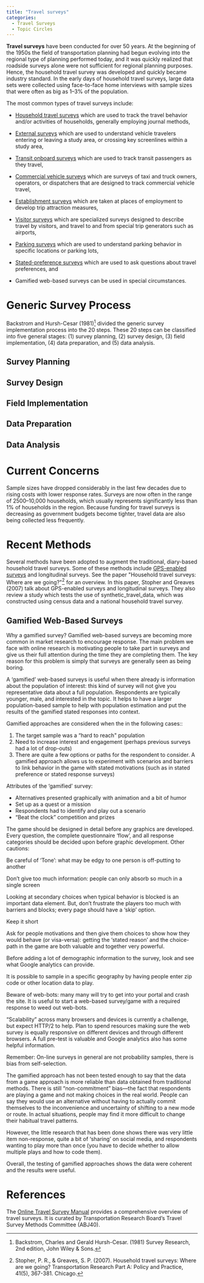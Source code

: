 ```yaml
---
title: "Travel surveys"
categories:
  - Travel Surveys
  - Topic Circles
---
```


<PagesInCategory category="Travel Surveys" />

**Travel surveys** have been conducted for over 50 years. At the beginning of the 1950s the field of transportation planning had begun evolving into the regional type of planning performed today, and it was quickly realized that roadside surveys alone were not sufficient for regional planning purposes. Hence, the household travel survey was developed and quickly became industry standard. In the early days of household travel surveys, large data sets were collected using face-to-face home interviews with sample sizes that were often as big as 1–3% of the population.

The most common types of travel surveys include:

-   [Household travel surveys](Household_travel_surveys) which are used to track the travel behavior and/or activities of households, generally employing journal methods,

-   [External surveys](External_surveys) which are used to understand vehicle travelers entering or leaving a study area, or crossing key screenlines within a study area,

-   [Transit onboard surveys](Transit_onboard_surveys) which are used to track transit passengers as they travel,

-   [Commercial vehicle surveys](Commercial_vehicle_surveys) which are surveys of taxi and truck owners, operators, or dispatchers that are designed to track commercial vehicle travel,

-   [Establishment surveys](Establishment_surveys) which are taken at places of employment to develop trip attraction measures,

-   [Visitor surveys](Visitor_surveys) which are specialized surveys designed to describe travel by visitors, and travel to and from special trip generators such as airports,

-   [Parking surveys](Parking_surveys) which are used to understand parking behavior in specific locations or parking lots,

-   [Stated-preference surveys](Stated_preference_surveys) which are used to ask questions about travel preferences, and

-   Gamified web-based surveys can be used in special circumstances.

Generic Survey Process
======================

Backstrom and Hursh-Cesar (1981)[^1] divided the generic survey implementation process into the 20 steps. These 20 steps can be classified into five general stages: (1) survey planning, (2) survey design, (3) field implementation, (4) data preparation, and (5) data analysis.

Survey Planning
---------------

Survey Design
-------------

Field Implementation
--------------------

Data Preparation
----------------

Data Analysis
-------------

Current Concerns
================

Sample sizes have dropped considerably in the last few decades due to rising costs with lower response rates. Surveys are now often in the range of 2500–10,000 households, which usually represents significantly less than 1% of households in the region. Because funding for travel surveys is decreasing as government budgets become tighter, travel data are also being collected less frequently.

Recent Methods
==============

Several methods have been adopted to augment the traditional, diary-based household travel surveys. Some of these methods include [GPS-enabled surveys](GPS_enabled_surveys) and longitudinal surveys. See  the paper "Household travel surveys: Where are we going?"[^2] for an overview. In this paper, Stopher and Greaves (2007) talk about GPS-enabled surveys and longitudinal surveys. They also review a study which tests the use of synthetic_travel_data, which was constructed using census data and a national household travel survey.

Gamified Web-Based Surveys
--------------------------

Why a gamified survey?
Gamified web-based surveys are becoming more common in market research to encourage response. The main problem we face with online research is motivating people to take part in surveys and give us their full attention during the time they are completing them. The key reason for this problem is simply that surveys are generally seen as being boring.

A ‘gamified’ web-based surveys is useful when there already is information about the population of interest: this kind of survey will not give you representative data about a full population. Respondents are typically younger, male, and interested in the topic. It helps to have a larger population-based sample to help with population estimation and put the results of the gamified stated responses into context.

Gamified approaches are considered when the in the following cases::

1. The target sample was a “hard to reach" population
2. Need to increase interest and engagement (perhaps previous surveys had a lot of drop-outs)
3. There are quite a few options or paths for the respondent to consider. A gamified approach allows us to experiment with scenarios and barriers to link behavior in the game with stated motivations (such as in stated preference or stated response surveys)

Attributes of the ‘gamified’ survey:

- Alternatives presented graphically with animation and a bit of humor
- Set up as a quest or a mission
- Respondents had to identify and play out a scenario
- “Beat the clock” competition and prizes

The game should be designed in detail before any graphics are developed. Every question, the complete questionnaire ‘flow’, and all response categories should be decided upon before graphic development. Other cautions:

Be careful of ‘Tone’: what may be edgy to one person is off-putting to another

Don’t give too much information: people can only absorb so much in a single screen

Looking at secondary choices when typical behavior is blocked is an important data element. But, don’t frustrate the players too much with barriers and blocks; every page should have a ‘skip’ option.

Keep it short

Ask for people motivations and then give them choices to show how they would behave (or visa-versa): getting the ‘stated reason’ and the choice-path in the game are both valuable and together very powerful.

Before adding a lot of demographic information to the survey, look and see what Google analytics can provide.

It is possible to sample in a specific geography by having people enter zip code or other location data to play.

Beware of web-bots: many many will try to get into your portal and crash the site. It is useful to start a web-based survey/game with a required response to weed out web-bots.

“Scalability” across many browsers and devices is currently a challenge, but expect HTTP/2 to help. Plan to spend resources making sure the web survey is equally responsive on different devices and through different browsers. A full pre-test is valuable and Google analytics also has some helpful information.

Remember: On-line surveys in general are not probability samples, there is bias from self-selection.

The gamified approach has not been tested enough to say that the data from a game approach is more reliable than data obtained from traditional methods. There is still “non-commitment” bias—the fact that respondents are playing a game and not making choices in the real world. People can say they would use an alternative without having to actually commit themselves to the inconvenience and uncertainty of shifting to a new mode or route. In actual situations, people may find it more difficult to change their habitual travel patterns.

However, the little research that has been done shows there was very little item non-response, quite a bit of ‘sharing’ on social media, and respondents wanting to play more than once (you have to decide whether to allow multiple plays and how to code them).

Overall, the testing of gamified approaches shows the data were coherent and the results were useful.

References
==========

The [Online Travel Survey Manual](Online_Travel_Survey_Manual) provides a comprehensive overview of travel surveys. It is curated by Transportation Research Board’s Travel Survey Methods Committee (ABJ40).

[^1]: Backstrom, Charles and Gerald Hursh-Cesar. (1981) Survey Research, 2nd edition, John Wiley & Sons.

[^2]: Stopher, P. R., & Greaves, S. P. (2007). Household travel surveys: Where are we going? Transportation Research Part A: Policy and Practice, 41(5), 367-381. Chicago.


